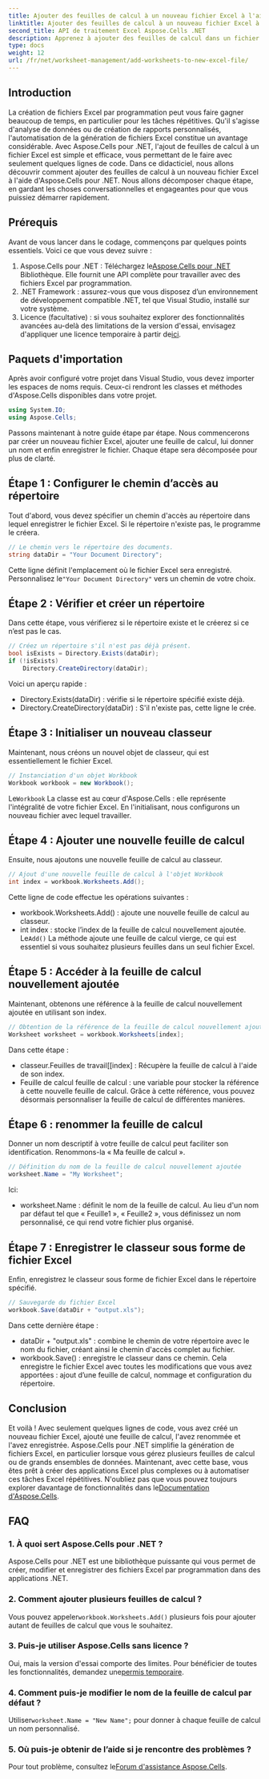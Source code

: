 ```yaml
---
title: Ajouter des feuilles de calcul à un nouveau fichier Excel à l'aide d'Aspose.Cells
linktitle: Ajouter des feuilles de calcul à un nouveau fichier Excel à l'aide d'Aspose.Cells
second_title: API de traitement Excel Aspose.Cells .NET
description: Apprenez à ajouter des feuilles de calcul dans un fichier Excel avec Aspose.Cells pour .NET. Guide étape par étape pour les débutants, de la configuration à l'enregistrement du fichier Excel.
type: docs
weight: 12
url: /fr/net/worksheet-management/add-worksheets-to-new-excel-file/
---
```

## Introduction
La création de fichiers Excel par programmation peut vous faire gagner beaucoup de temps, en particulier pour les tâches répétitives. Qu'il s'agisse d'analyse de données ou de création de rapports personnalisés, l'automatisation de la génération de fichiers Excel constitue un avantage considérable. Avec Aspose.Cells pour .NET, l'ajout de feuilles de calcul à un fichier Excel est simple et efficace, vous permettant de le faire avec seulement quelques lignes de code.
Dans ce didacticiel, nous allons découvrir comment ajouter des feuilles de calcul à un nouveau fichier Excel à l'aide d'Aspose.Cells pour .NET. Nous allons décomposer chaque étape, en gardant les choses conversationnelles et engageantes pour que vous puissiez démarrer rapidement.
## Prérequis
Avant de vous lancer dans le codage, commençons par quelques points essentiels. Voici ce que vous devez suivre :
1.  Aspose.Cells pour .NET : Téléchargez le[Aspose.Cells pour .NET](https://releases.aspose.com/cells/net/) Bibliothèque. Elle fournit une API complète pour travailler avec des fichiers Excel par programmation.
2. .NET Framework : assurez-vous que vous disposez d’un environnement de développement compatible .NET, tel que Visual Studio, installé sur votre système.
3.  Licence (facultative) : si vous souhaitez explorer des fonctionnalités avancées au-delà des limitations de la version d'essai, envisagez d'appliquer une licence temporaire à partir de[ici](https://purchase.aspose.com/temporary-license/).
## Paquets d'importation
Après avoir configuré votre projet dans Visual Studio, vous devez importer les espaces de noms requis. Ceux-ci rendront les classes et méthodes d'Aspose.Cells disponibles dans votre projet.
```csharp
using System.IO;
using Aspose.Cells;
```
Passons maintenant à notre guide étape par étape.
Nous commencerons par créer un nouveau fichier Excel, ajouter une feuille de calcul, lui donner un nom et enfin enregistrer le fichier. Chaque étape sera décomposée pour plus de clarté.
## Étape 1 : Configurer le chemin d’accès au répertoire
Tout d'abord, vous devez spécifier un chemin d'accès au répertoire dans lequel enregistrer le fichier Excel. Si le répertoire n'existe pas, le programme le créera.
```csharp
// Le chemin vers le répertoire des documents.
string dataDir = "Your Document Directory";
```
 Cette ligne définit l'emplacement où le fichier Excel sera enregistré. Personnalisez le`"Your Document Directory"` vers un chemin de votre choix.
## Étape 2 : Vérifier et créer un répertoire
Dans cette étape, vous vérifierez si le répertoire existe et le créerez si ce n’est pas le cas.
```csharp
// Créez un répertoire s'il n'est pas déjà présent.
bool isExists = Directory.Exists(dataDir);
if (!isExists)
    Directory.CreateDirectory(dataDir);
```
Voici un aperçu rapide :
- Directory.Exists(dataDir) : vérifie si le répertoire spécifié existe déjà.
- Directory.CreateDirectory(dataDir) : S'il n'existe pas, cette ligne le crée.
## Étape 3 : Initialiser un nouveau classeur
Maintenant, nous créons un nouvel objet de classeur, qui est essentiellement le fichier Excel. 
```csharp
// Instanciation d'un objet Workbook
Workbook workbook = new Workbook();
```
 Le`Workbook` La classe est au cœur d'Aspose.Cells : elle représente l'intégralité de votre fichier Excel. En l'initialisant, nous configurons un nouveau fichier avec lequel travailler.
## Étape 4 : Ajouter une nouvelle feuille de calcul
Ensuite, nous ajoutons une nouvelle feuille de calcul au classeur. 
```csharp
// Ajout d'une nouvelle feuille de calcul à l'objet Workbook
int index = workbook.Worksheets.Add();
```
Cette ligne de code effectue les opérations suivantes :
- workbook.Worksheets.Add() : ajoute une nouvelle feuille de calcul au classeur.
- int index : stocke l’index de la feuille de calcul nouvellement ajoutée.
 Le`Add()` La méthode ajoute une feuille de calcul vierge, ce qui est essentiel si vous souhaitez plusieurs feuilles dans un seul fichier Excel.
## Étape 5 : Accéder à la feuille de calcul nouvellement ajoutée
Maintenant, obtenons une référence à la feuille de calcul nouvellement ajoutée en utilisant son index.
```csharp
// Obtention de la référence de la feuille de calcul nouvellement ajoutée en passant son index de feuille
Worksheet worksheet = workbook.Worksheets[index];
```
Dans cette étape :
- classeur.Feuilles de travail[[index] : Récupère la feuille de calcul à l'aide de son index.
- Feuille de calcul feuille de calcul : une variable pour stocker la référence à cette nouvelle feuille de calcul.
Grâce à cette référence, vous pouvez désormais personnaliser la feuille de calcul de différentes manières.
## Étape 6 : renommer la feuille de calcul
Donner un nom descriptif à votre feuille de calcul peut faciliter son identification. Renommons-la « Ma feuille de calcul ».
```csharp
// Définition du nom de la feuille de calcul nouvellement ajoutée
worksheet.Name = "My Worksheet";
```
Ici:
- worksheet.Name : définit le nom de la feuille de calcul. 
Au lieu d'un nom par défaut tel que « Feuille1 », « Feuille2 », vous définissez un nom personnalisé, ce qui rend votre fichier plus organisé.
## Étape 7 : Enregistrer le classeur sous forme de fichier Excel
Enfin, enregistrez le classeur sous forme de fichier Excel dans le répertoire spécifié.
```csharp
// Sauvegarde du fichier Excel
workbook.Save(dataDir + "output.xls");
```
Dans cette dernière étape :
- dataDir + "output.xls" : combine le chemin de votre répertoire avec le nom du fichier, créant ainsi le chemin d'accès complet au fichier.
- workbook.Save() : enregistre le classeur dans ce chemin.
Cela enregistre le fichier Excel avec toutes les modifications que vous avez apportées : ajout d’une feuille de calcul, nommage et configuration du répertoire.
## Conclusion
Et voilà ! Avec seulement quelques lignes de code, vous avez créé un nouveau fichier Excel, ajouté une feuille de calcul, l'avez renommée et l'avez enregistrée. Aspose.Cells pour .NET simplifie la génération de fichiers Excel, en particulier lorsque vous gérez plusieurs feuilles de calcul ou de grands ensembles de données. Maintenant, avec cette base, vous êtes prêt à créer des applications Excel plus complexes ou à automatiser ces tâches Excel répétitives.
 N'oubliez pas que vous pouvez toujours explorer davantage de fonctionnalités dans le[Documentation d'Aspose.Cells](https://reference.aspose.com/cells/net/).
## FAQ
### 1. À quoi sert Aspose.Cells pour .NET ?
Aspose.Cells pour .NET est une bibliothèque puissante qui vous permet de créer, modifier et enregistrer des fichiers Excel par programmation dans des applications .NET.
### 2. Comment ajouter plusieurs feuilles de calcul ?
 Vous pouvez appeler`workbook.Worksheets.Add()` plusieurs fois pour ajouter autant de feuilles de calcul que vous le souhaitez.
### 3. Puis-je utiliser Aspose.Cells sans licence ?
 Oui, mais la version d'essai comporte des limites. Pour bénéficier de toutes les fonctionnalités, demandez une[permis temporaire](https://purchase.aspose.com/temporary-license/).
### 4. Comment puis-je modifier le nom de la feuille de calcul par défaut ?
 Utiliser`worksheet.Name = "New Name";` pour donner à chaque feuille de calcul un nom personnalisé.
### 5. Où puis-je obtenir de l’aide si je rencontre des problèmes ?
 Pour tout problème, consultez le[Forum d'assistance Aspose.Cells](https://forum.aspose.com/c/cells/9).